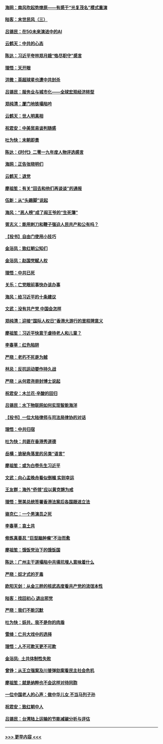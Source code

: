 #### [海网：南风吹起势燎原——有感于“光复茂名”模式重演](../pages/nsc993/n11732308.md?t=12201722) 
#### [陆客：末世民风（三）](../pages/nsc993/n11732211.md?t=12201722) 
#### [吕锡民：在5G未来演进中的AI](../pages/nsc993/n11730010.md?t=12201722) 
#### [云鹤天：中共的心态](../pages/nsc993/n11729906.md?t=12201722) 
#### [陈达：习近平夸林郑月娥“恪尽职守”感言](../pages/nsc993/n11729881.md?t=12201722) 
#### [理悟：天开眼](../pages/nsc993/n11729699.md?t=12201722) 
#### [洪微：英超球星也遭中共封杀](../pages/nsc993/n11727243.md?t=12201722) 
#### [吕锡民：服务业与城市化——全球宏观经济转型](../pages/nsc993/n11725845.md?t=12201722) 
#### [郑纯清：厦门地铁塌陷吟](../pages/nsc993/n11725813.md?t=12201722) 
#### [云鹤天：世人明真相](../pages/nsc993/n11725621.md?t=12201722) 
#### [祝君安：中美贸易谈判随感](../pages/nsc993/n11725609.md?t=12201722) 
#### [吐为快：末朝即景](../pages/nsc993/n11723365.md?t=12201722) 
#### [陈达：《时代》二零一九年度人物评选感言](../pages/nsc993/n11723337.md?t=12201722) 
#### [海网：正告张晓明们](../pages/nsc993/n11723228.md?t=12201722) 
#### [云鹤天：退党](../pages/nsc993/n11723056.md?t=12201722) 
#### [廖祖笙：有关“回去和他们再谈谈”的通报](../pages/nsc993/n11722442.md?t=12201722) 
#### [伍新：从“头踢脚”说起](../pages/nsc993/n11722429.md?t=12201722) 
#### [海风：“恶人榜”成了阎王爷的“生死簿”](../pages/nsc993/n11722272.md?t=12201722) 
#### [胥志义：能用剌刀和鞭子强迫人民共产和公有吗？](../pages/nsc993/n11720569.md?t=12201722) 
#### [【投书】自由门使用小技巧](../pages/nsc993/n11720180.md?t=12201722) 
#### [金浴凤：致红朝公知们](../pages/nsc993/n11720563.md?t=12201722) 
#### [金浴凤：赵国党赋人权](../pages/nsc993/n11720533.md?t=12201722) 
#### [理悟：中共已死](../pages/nsc993/n11720233.md?t=12201722) 
#### [关乐：亡党眼前事快办该办事](../pages/nsc993/n11719160.md?t=12201722) 
#### [海风：给习近平的十条建议](../pages/nsc993/n11717616.md?t=12201722) 
#### [文武：没有共产党 中国会怎样](../pages/nsc993/n11717584.md?t=12201722) 
#### [郑纯清：迎接“国际人权日”香港大游行的里程牌意义](../pages/nsc993/n11717417.md?t=12201722) 
#### [廖祖笙：习近平快意于虐待老人和儿童？](../pages/nsc993/n11715313.md?t=12201722) 
#### [李春草：红色陷阱](../pages/nsc993/n11715029.md?t=12201722) 
#### [严晓：老朽不死是为贼](../pages/nsc993/n11712910.md?t=12201722) 
#### [林忌：反抗运动要作持久战](../pages/nsc993/n11712623.md?t=12201722) 
#### [严晓：从何君尧册封博士说起](../pages/nsc993/n11712465.md?t=12201722) 
#### [祝君安：木兰花·辛酸的回归](../pages/nsc993/n11712381.md?t=12201722) 
#### [吕锡民：水下物联网如何实现智能海洋](../pages/nsc993/n11711158.md?t=12201722) 
#### [【投书】一位大陆律师与司法局律协的对话](../pages/nsc993/n11709675.md?t=12201722) 
#### [理悟：中共归宿](../pages/nsc993/n11710059.md?t=12201722) 
#### [吐为快：共匪在香港秀道德](../pages/nsc993/n11709979.md?t=12201722) 
#### [岳横：诡秘角落里的另类“语言”](../pages/nsc993/n11709792.md?t=12201722) 
#### [廖祖笙：或为白卷先生习近平](../pages/nsc993/n11708330.md?t=12201722) 
#### [文武：向心孟晚舟看似倒楣 实则幸运](../pages/nsc993/n11708236.md?t=12201722) 
#### [王友群：海外“侨领”应以黄克锵为戒](../pages/nsc993/n11706176.md?t=12201722) 
#### [理悟：贺美总统签署香港法案后各国跟进立法](../pages/nsc993/n11706853.md?t=12201722) 
#### [骆克仁：一个男演员之死](../pages/nsc993/n11706677.md?t=12201722) 
#### [李春草：哀土共](../pages/nsc993/n11706255.md?t=12201722) 
#### [修炼真善忍 “巨型脑肿瘤”不治而愈](../pages/nsc993/n11705340.md?t=12201722) 
#### [廖祖笙：饿饭党治下的饿饭国](../pages/nsc993/n11705085.md?t=12201722) 
#### [陈达：广州主干道塌陷中共填坑埋人意味着什么](../pages/nsc993/n11705046.md?t=12201722) 
#### [严晓：奴才式的歹毒](../pages/nsc993/n11704826.md?t=12201722) 
#### [欧阳天剑：从金三胖的核武态度看共产党的流氓本性](../pages/nsc993/n11702238.md?t=12201722) 
#### [陆客：找回初心 退出邪党](../pages/nsc993/n11702213.md?t=12201722) 
#### [严晓：我们不能沉默](../pages/nsc993/n11702110.md?t=12201722) 
#### [吐为快：妖共，我不是你的肉盾](../pages/nsc993/n11701366.md?t=12201722) 
#### [雪绮：亡共大戏中的选择](../pages/nsc993/n11699922.md?t=12201722) 
#### [理悟：人不可欺天更不可欺](../pages/nsc993/n11699657.md?t=12201722) 
#### [金浴凤:  土共体制性失败](../pages/nsc993/n11699361.md?t=12201722) 
#### [曾铮：从王立强案及川普弹劾案看民主社会危机](../pages/nsc993/n11699318.md?t=12201722) 
#### [廖祖笙：就是纳粹也不会这样对待同胞](../pages/nsc993/n11697658.md?t=12201722) 
#### [一位中国老人的心声：做中华儿女 不当马列子孙](../pages/nsc993/n11697525.md?t=12201722) 
#### [祝君安：致红朝中人](../pages/nsc993/n11697518.md?t=12201722) 
#### [吕锡民：台湾陆上运输的节能减碳分析与评估](../pages/nsc993/n11694983.md?t=12201722) 

----
#### [ >>> 更早内容 <<< ](../indexes/nsc993-earlier.md)
